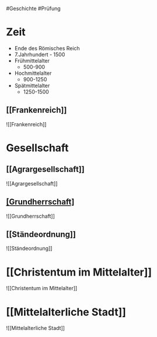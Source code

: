 #Geschichte #Prüfung 
# Zeit
- Ende des Römisches Reich
- 7.Jahrhundert - 1500
- Frühmittelalter
	- 500-900
- Hochmittelalter
	- 900-1250
- Spätmittelalter
	- 1250-1500
## [[Frankenreich]]
![[Frankenreich]]
# Gesellschaft
## [[Agrargesellschaft]]
![[Agrargesellschaft]]
## [[Grundherrschaft]](Dorf)
![[Grundherrschaft]]

## [[Ständeordnung]]
![[Ständeordnung]]
# [[Christentum im Mittelalter]]
![[Christentum im Mittelalter]]
# [[Mittelalterliche Stadt]]
![[Mittelalterliche Stadt]]
